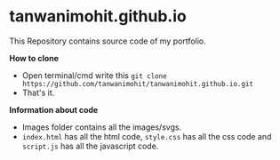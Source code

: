 # tanwanimohit.github.io
 
 This Repository contains source code of my portfolio.
 
 **How to clone**
 
 - Open terminal/cmd write this `git clone https://github.com/tanwanimohit/tanwanimohit.github.io.git`
 - That's it.
 
 **Information about code**
 
 - Images folder contains all the images/svgs.
 - `index.html` has all the html code, `style.css` has all the css code and `script.js` has all the javascript code.
